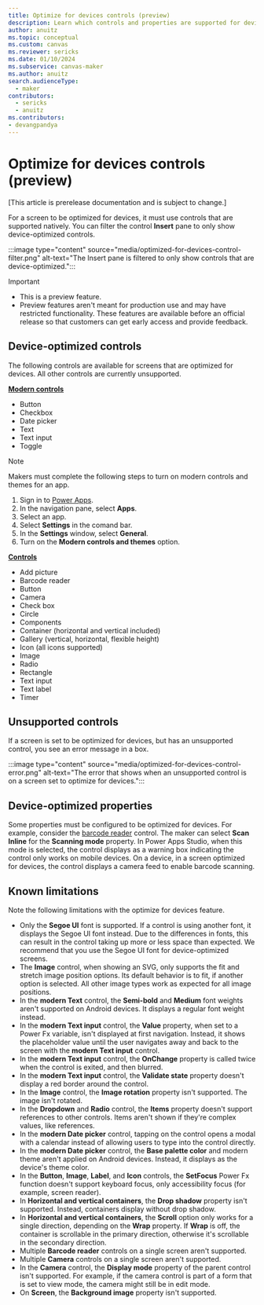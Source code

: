 ```yaml
---
title: Optimize for devices controls (preview)
description: Learn which controls and properties are supported for device-optimized screens.
author: anuitz
ms.topic: conceptual
ms.custom: canvas
ms.reviewer: sericks
ms.date: 01/10/2024
ms.subservice: canvas-maker
ms.author: anuitz
search.audienceType: 
  - maker
contributors:
  - sericks
  - anuitz
ms.contributors:
- devangpandya
---
```


# Optimize for devices controls (preview)
[This article is prerelease documentation and is subject to change.]

For a screen to be optimized for devices, it must use controls that are supported natively. You can filter the control **Insert** pane to only show device-optimized controls. 

:::image type="content" source="media/optimized-for-devices-control-filter.png" alt-text="The Insert pane is filtered to only show controls that are device-optimized.":::

> [!Important]
> - This is a preview feature.
> - Preview features aren't meant for production use and may have restricted functionality. These features are available before an official release so that customers can get early access and provide feedback.

## Device-optimized controls
The following controls are available for screens that are optimized for devices. All other controls are currently unsupported.

[**Modern controls**](../maker/canvas-apps/controls/modern-controls/modern-controls-reference.md)
 - Button
 - Checkbox
 - Date picker
 - Text
 - Text input
 - Toggle

> [!Note]
> Makers must complete the following steps to turn on modern controls and themes for an app.
> 1. Sign in to [Power Apps](https://make.powerapps.com/?utm_source=padocs&utm_medium=linkinadoc&utm_campaign=referralsfromdoc).
> 1. In the navigation pane, select **Apps**.
> 1. Select an app.
> 1. Select **Settings** in the comand bar.
> 1. In the **Settings** window, select **General**.
> 1. Turn on the **Modern controls and themes** option.

 [**Controls**](../maker/canvas-apps/reference-properties.md)
 - Add picture
 - Barcode reader
 - Button
 - Camera
 - Check box
 - Circle
 - Components
 - Container (horizontal and vertical included)
 - Gallery (vertical, horizontal, flexible height)
 - Icon (all icons supported)
 - Image
 - Radio
 - Rectangle
 - Text input
 - Text label
 - Timer

## Unsupported controls

If a screen is set to be optimized for devices, but has an unsupported control, you see an error message in a box. 

:::image type="content" source="media/optimized-for-devices-control-error.png" alt-text="The error that shows when an unsupported control is on a screen set to optimize for devices.":::

## Device-optimized properties

Some properties must be configured to be optimized for devices. For example, consider the [barcode reader](../maker/canvas-apps/controls/control-barcodereader.md) control. The maker can select **Scan Inline** for the **Scanning mode** property. In Power Apps Studio, when this mode is selected, the control displays as a warning box indicating the control only works on mobile devices. On a device, in a screen optimized for devices, the control displays a camera feed to enable barcode scanning.

## Known limitations

Note the following limitations with the optimize for devices feature.

 - Only the **Segoe UI** font is supported. If a control is using another font, it displays the Segoe UI font instead. Due to the differences in fonts, this can result in the control taking up more or less space than expected. We recommend that you use the Segoe UI font for device-optimized screens.
 - The **Image** control, when showing an SVG, only supports the fit and stretch image position options. Its default behavior is to fit, if another option is selected. All other image types work as expected for all image positions. 
 - In the **modern Text** control, the **Semi-bold** and **Medium** font weights aren't supported on Android devices. It displays a regular font weight instead.
 - In the **modern Text input** control, the **Value** property, when set to a Power Fx variable, isn't displayed at first navigation. Instead, it shows the placeholder value until the user navigates away and back to the screen with the **modern Text input** control.
 - In the **modern Text input** control, the **OnChange** property is called twice when the control is exited, and then blurred.
 - In the **modern Text input** control, the **Validate state** property doesn't display a red border around the control. 
 - In the **Image** control, the **Image rotation** property isn't supported. The image isn't rotated.
 - In the **Dropdown** and **Radio** control, the **Items** property doesn't support references to other controls. Items aren't shown if they're complex values, like references. 
 - In the **modern Date picker** control, tapping on the control opens a modal with a calendar instead of allowing users to type into the control directly. 
 - In the **modern Date picker** control, the **Base palette color** and modern theme aren't applied on Android devices. Instead, it displays as the device's theme color.
 - In the **Button**, **Image**, **Label**, and **Icon** controls, the **SetFocus** Power Fx function doesn't support keyboard focus, only accessibility focus (for example, screen reader).
 - In **Horizontal and vertical containers**, the **Drop shadow** property isn't supported. Instead, containers display without drop shadow. 
 - In **Horizontal and vertical containers**, the **Scroll** option only works for a single direction, depending on the **Wrap** property. If **Wrap** is off, the container is scrollable in the primary direction, otherwise it's scrollable in the secondary direction. 
 - Multiple **Barcode reader** controls on a single screen aren't supported.
 - Multiple **Camera** controls on a single screen aren't supported. 
 - In the **Camera** control, the **Display mode** property of the parent control isn't supported. For example, if the camera control is part of a form that is set to view mode, the camera might still be in edit mode. 
 - On **Screen**, the **Background image** property isn't supported.
